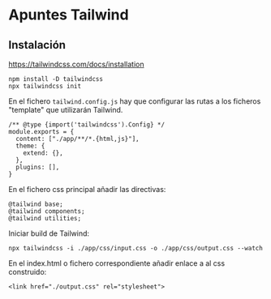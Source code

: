 # Apuntes Tailwind
## Instalación
https://tailwindcss.com/docs/installation
```
npm install -D tailwindcss
npx tailwindcss init
```
En el fichero ```tailwind.config.js``` hay que configurar las rutas a los ficheros "template" que utilizarán Tailwind.
```
/** @type {import('tailwindcss').Config} */
module.exports = {
  content: ["./app/**/*.{html,js}"],
  theme: {
    extend: {},
  },
  plugins: [],
}
```
En el fichero css principal añadir las directivas:
```
@tailwind base;
@tailwind components;
@tailwind utilities;
```
Iniciar build de Tailwind:
```
npx tailwindcss -i ./app/css/input.css -o ./app/css/output.css --watch
```
En el index.html o fichero correspondiente añadir enlace a al css construido:
```
<link href="./output.css" rel="stylesheet">
```

